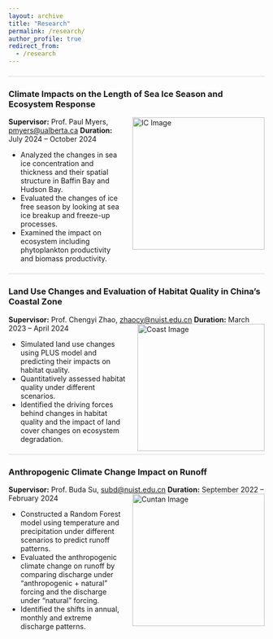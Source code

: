 ```yaml
---
layout: archive
title: "Research"
permalink: /research/
author_profile: true
redirect_from: 
  - /research
---
```



<div style="border-top: 3px solid #eee; margin: 20px 0;"></div>

### Climate Impacts on the Length of Sea Ice Season and Ecosystem Response
<img src="https://sigmundw.github.io/images/IC_change.png" alt="IC Image" width="260" align="right" style="margin-left: 20px;"/>

**Supervisor:** Prof. Paul Myers, [pmyers@ualberta.ca](mailto:pmyers@ualberta.ca)
**Duration:** July 2024 – October 2024

- Analyzed the changes in sea ice concentration and thickness and their spatial structure in Baffin Bay and Hudson Bay.
- Evaluated the changes of ice free season by looking at sea ice breakup and freeze-up processes.
- Examined the impact on ecosystem including phytoplankton productivity and biomass productivity.

<div style="border-top: 3px solid #eee; margin: 20px 0;"></div>

### Land Use Changes and Evaluation of Habitat Quality in China’s Coastal Zone
**Supervisor:** Prof. Chengyi Zhao, [zhaocy@nuist.edu.cn](mailto:zhaocy@nuist.edu.cn)
**Duration:** March 2023 – April 2024
<img src="https://sigmundw.github.io/images/coast.png" alt="Coast Image" width="250" align="right" style="margin-left: 20px;"/>
- Simulated land use changes using PLUS model and predicting their impacts on habitat quality.
- Quantitatively assessed habitat quality under different scenarios.
- Identified the driving forces behind changes in habitat quality and the impact of land cover changes on ecosystem degradation.

<div style="border-top: 3px solid #eee; margin: 20px 0;"></div>

### Anthropogenic Climate Change Impact on Runoff
**Supervisor:** Prof. Buda Su, [subd@nuist.edu.cn](mailto:subd@nuist.edu.cn)
**Duration:** September 2022 – February 2024
<img src="https://sigmundw.github.io/images/cuntan.png" alt="Cuntan Image" width="260" align="right" style="margin-left: 20px;"/>
- Constructed a Random Forest model using temperature and precipitation under different scenarios to predict runoff patterns.
- Evaluated the anthropogenic climate change on runoff by comparing discharge under “anthropogenic + natural” forcing and the discharge under “natural” forcing.
- Identified the shifts in annual, monthly and extreme discharge patterns.


